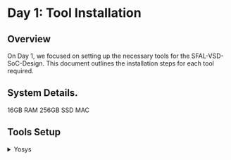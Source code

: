 # Day 1: Tool Installation

## Overview
On Day 1, we focused on setting up the necessary tools for the SFAL-VSD-SoC-Design. This document outlines the installation steps for each tool required.

## System Details.
16GB RAM
256GB SSD
MAC

## Tools Setup

<details>
<summary>Yosys</summary>
    Instructions 

```bash
$ /bin/bash -c "$(curl -fsSL https://raw.githubusercontent.com/Homebrew/install/HEAD/install.sh)"
$ git clone https://github.com/YosysHQ/yosys.git
<img width="890" alt="Screenshot 2024-10-20 at 2 24 36 PM" src="https://github.com/user-attachments/assets/84240792-c179-4be6-a37e-e72ae3d90840">

$ cd yosys
$ sudo apt install make # If make is not installed
$ sudo apt-get install build-essential clang bison flex \
    libreadline-dev gawk tcl-dev libffi-dev git \
    graphviz xdot pkg-config python3 libboost-system-dev \
    libboost-python-dev libboost-filesystem-dev zlib1g-dev
$ make config-gcc
$ make
$ sudo make install


